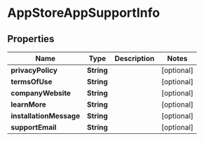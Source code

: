 
# AppStoreAppSupportInfo

## Properties
Name | Type | Description | Notes
------------ | ------------- | ------------- | -------------
**privacyPolicy** | **String** |  |  [optional]
**termsOfUse** | **String** |  |  [optional]
**companyWebsite** | **String** |  |  [optional]
**learnMore** | **String** |  |  [optional]
**installationMessage** | **String** |  |  [optional]
**supportEmail** | **String** |  |  [optional]



